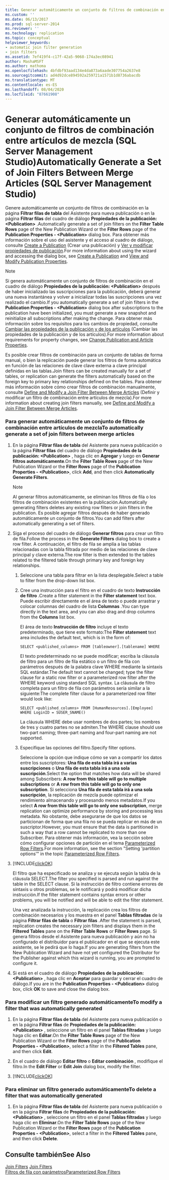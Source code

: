 ```yaml
---
title: Generar automáticamente un conjunto de filtros de combinación entre artículos de mezcla (SQL Server Management Studio) | Microsoft Docs
ms.custom: ''
ms.date: 06/13/2017
ms.prod: sql-server-2014
ms.reviewer: ''
ms.technology: replication
ms.topic: conceptual
helpviewer_keywords:
- automatic join filter generation
- join filters
ms.assetid: 7ef419f4-c17f-42a5-9068-174a3ec08941
author: MashaMSFT
ms.author: mathoma
ms.openlocfilehash: 4bfdbf93aad134e4da873a6aade307754a2637e8
ms.sourcegitcommit: ad4d92dce894592a259721a1571b1d8736abacdb
ms.translationtype: MT
ms.contentlocale: es-ES
ms.lasthandoff: 08/04/2020
ms.locfileid: "87661908"
---
```

# <a name="automatically-generate-a-set-of-join-filters-between-merge-articles-sql-server-management-studio"></a><span data-ttu-id="76d6b-102">Generar automáticamente un conjunto de filtros de combinación entre artículos de mezcla (SQL Server Management Studio)</span><span class="sxs-lookup"><span data-stu-id="76d6b-102">Automatically Generate a Set of Join Filters Between Merge Articles (SQL Server Management Studio)</span></span>
  <span data-ttu-id="76d6b-103">Genere automáticamente un conjunto de filtros de combinación en la página **Filtrar filas de tabla** del Asistente para nueva publicación o en la página **Filtrar filas** del cuadro de diálogo **Propiedades de la publicación: \<Publication>** .</span><span class="sxs-lookup"><span data-stu-id="76d6b-103">Automatically generate a set of join filters on the **Filter Table Rows** page of the New Publication Wizard or the **Filter Rows** page of the **Publication Properties - \<Publication>** dialog box.</span></span> <span data-ttu-id="76d6b-104">Para obtener más información sobre el uso del asistente y el acceso al cuadro de diálogo, consulte [Create a Publication](create-a-publication.md) (Crear una publicación) y [Ver y modificar propiedades de publicación](view-and-modify-publication-properties.md).</span><span class="sxs-lookup"><span data-stu-id="76d6b-104">For more information about using the wizard and accessing the dialog box, see [Create a Publication](create-a-publication.md) and [View and Modify Publication Properties](view-and-modify-publication-properties.md).</span></span>  
  
> [!NOTE]  
>  <span data-ttu-id="76d6b-105">Si genera automáticamente un conjunto de filtros de combinación en el cuadro de diálogo **Propiedades de la publicación: \<Publication>** después de haber inicializado las suscripciones para la publicación, deberá generar una nueva instantánea y volver a inicializar todas las suscripciones una vez realizado el cambio.</span><span class="sxs-lookup"><span data-stu-id="76d6b-105">If you automatically generate a set of join filters in the **Publication Properties - \<Publication>** dialog box after subscriptions to the publication have been initialized, you must generate a new snapshot and reinitialize all subscriptions after making the change.</span></span> <span data-ttu-id="76d6b-106">Para obtener más información sobre los requisitos para los cambios de propiedad, consulte [Cambiar las propiedades de la publicación y de los artículos](change-publication-and-article-properties.md) (Cambiar las propiedades de la publicación y de los artículos).</span><span class="sxs-lookup"><span data-stu-id="76d6b-106">For more information about requirements for property changes, see [Change Publication and Article Properties](change-publication-and-article-properties.md).</span></span>  
  
 <span data-ttu-id="76d6b-107">Es posible crear filtros de combinación para un conjunto de tablas de forma manual, o bien la replicación puede generar los filtros de forma automática en función de las relaciones de clave clave externa a clave principal definidas en las tablas.</span><span class="sxs-lookup"><span data-stu-id="76d6b-107">Join filters can be created manually for a set of tables, or replication can generate the filters automatically based on the foreign key to primary key relationships defined on the tables.</span></span> <span data-ttu-id="76d6b-108">Para obtener más información sobre cómo crear filtros de combinación manualmente, consulte [Define and Modify a Join Filter Between Merge Articles](define-and-modify-a-join-filter-between-merge-articles.md) (Definir y modificar un filtro de combinación entre artículos de mezcla).</span><span class="sxs-lookup"><span data-stu-id="76d6b-108">For more information about creating join filters manually, see [Define and Modify a Join Filter Between Merge Articles](define-and-modify-a-join-filter-between-merge-articles.md).</span></span>  
  
### <a name="to-automatically-generate-a-set-of-join-filters-between-merge-articles"></a><span data-ttu-id="76d6b-109">Para generar automáticamente un conjunto de filtros de combinación entre artículos de mezcla</span><span class="sxs-lookup"><span data-stu-id="76d6b-109">To automatically generate a set of join filters between merge articles</span></span>  
  
1.  <span data-ttu-id="76d6b-110">En la página **Filtrar filas de tabla** del Asistente para nueva publicación o la página **Filtrar filas** del cuadro de diálogo **Propiedades de la publicación: \<Publication>** , haga clic en **Agregar** y luego en **Generar filtros automáticamente**.</span><span class="sxs-lookup"><span data-stu-id="76d6b-110">On the **Filter Table Rows** page of the New Publication Wizard or the **Filter Rows** page of the **Publication Properties - \<Publication>**, click **Add**, and then click **Automatically Generate Filters**.</span></span>  
  
    > [!NOTE]  
    >  <span data-ttu-id="76d6b-111">Al generar filtros automáticamente, se eliminan los filtros de fila o los filtros de combinación existentes en la publicación.</span><span class="sxs-lookup"><span data-stu-id="76d6b-111">Automatically generating filters deletes any existing row filters or join filters in the publication.</span></span> <span data-ttu-id="76d6b-112">Es posible agregar filtros después de haber generado automáticamente un conjunto de filtros.</span><span class="sxs-lookup"><span data-stu-id="76d6b-112">You can add filters after automatically generating a set of filters.</span></span>  
  
2.  <span data-ttu-id="76d6b-113">Siga el proceso del cuadro de diálogo **Generar filtros** para crear un filtro de fila.</span><span class="sxs-lookup"><span data-stu-id="76d6b-113">Follow the process in the **Generate Filters** dialog box to create a row filter.</span></span> <span data-ttu-id="76d6b-114">A continuación, el filtro de fila se amplía a las tablas relacionadas con la tabla filtrada por medio de las relaciones de clave principal y clave externa.</span><span class="sxs-lookup"><span data-stu-id="76d6b-114">The row filter is then extended to the tables related to the filtered table through primary key and foreign key relationships.</span></span>  
  
    1.  <span data-ttu-id="76d6b-115">Seleccione una tabla para filtrar en la lista desplegable.</span><span class="sxs-lookup"><span data-stu-id="76d6b-115">Select a table to filter from the drop-down list box.</span></span>  
  
    2.  <span data-ttu-id="76d6b-116">Cree una instrucción para el filtro en el cuadro de texto **Instrucción de filtro** .</span><span class="sxs-lookup"><span data-stu-id="76d6b-116">Create a filter statement in the **Filter statement** text box.</span></span> <span data-ttu-id="76d6b-117">Puede escribir directamente en el área de texto o puede arrastrar y colocar columnas del cuadro de lista **Columnas** .</span><span class="sxs-lookup"><span data-stu-id="76d6b-117">You can type directly in the text area, and you can also drag and drop columns from the **Columns** list box.</span></span>  
  
         <span data-ttu-id="76d6b-118">El área de texto **Instrucción de filtro** incluye el texto predeterminado, que tiene este formato:</span><span class="sxs-lookup"><span data-stu-id="76d6b-118">The **Filter statement** text area includes the default text, which is in the form of:</span></span>  
  
        ```  
        SELECT <published_columns> FROM [tableowner].[tablename] WHERE  
        ```  
  
         <span data-ttu-id="76d6b-119">El texto predeterminado no se puede modificar; escriba la cláusula de filtro para un filtro de fila estático o un filtro de fila con parámetros después de la palabra clave WHERE mediante la sintaxis SQL estándar.</span><span class="sxs-lookup"><span data-stu-id="76d6b-119">The default text cannot be changed; type the filter clause for a static row filter or a parameterized row filter after the WHERE keyword using standard SQL syntax.</span></span> <span data-ttu-id="76d6b-120">La cláusula de filtro completa para un filtro de fila con parámetros sería similar a la siguiente:</span><span class="sxs-lookup"><span data-stu-id="76d6b-120">The complete filter clause for a parameterized row filter would look like:</span></span>  
  
        ```  
        SELECT <published_columns> FROM [HumanResources].[Employee] WHERE LoginID = SUSER_SNAME()  
        ```  
  
         <span data-ttu-id="76d6b-121">La cláusula WHERE debe usar nombres de dos partes; los nombres de tres y cuatro partes no se admiten.</span><span class="sxs-lookup"><span data-stu-id="76d6b-121">The WHERE clause should use two-part naming; three-part naming and four-part naming are not supported.</span></span>  
  
    3.  <span data-ttu-id="76d6b-122">Especifique las opciones del filtro.</span><span class="sxs-lookup"><span data-stu-id="76d6b-122">Specify filter options.</span></span>  
  
         <span data-ttu-id="76d6b-123">Seleccione la opción que indique cómo se van a compartir los datos entre los suscriptores: **Una fila de esta tabla irá a varias suscripciones** o **Una fila de esta tabla irá a una sola suscripción**.</span><span class="sxs-lookup"><span data-stu-id="76d6b-123">Select the option that matches how data will be shared among Subscribers: **A row from this table will go to multiple subscriptions** or **A row from this table will go to only one subscription**.</span></span> <span data-ttu-id="76d6b-124">Si selecciona **Una fila de esta tabla irá a una sola suscripción**, la replicación de mezcla puede optimizar el rendimiento almacenando y procesando menos metadatos.</span><span class="sxs-lookup"><span data-stu-id="76d6b-124">If you select **A row from this table will go to only one subscription**, merge replication can optimize performance by storing and processing less metadata.</span></span> <span data-ttu-id="76d6b-125">No obstante, debe asegurarse de que los datos se particionan de forma que una fila no se pueda replicar en más de un suscriptor.</span><span class="sxs-lookup"><span data-stu-id="76d6b-125">However, you must ensure that the data is partitioned in such a way that a row cannot be replicated to more than one Subscriber.</span></span> <span data-ttu-id="76d6b-126">Para obtener más información, vea la sección sobre cómo configurar opciones de partición en el tema [Parameterized Row Filters](../merge/parameterized-filters-parameterized-row-filters.md).</span><span class="sxs-lookup"><span data-stu-id="76d6b-126">For more information, see the section "Setting 'partition options'" in the topic [Parameterized Row Filters](../merge/parameterized-filters-parameterized-row-filters.md).</span></span>  
  
3.  [!INCLUDE[clickOK](../../../includes/clickok-md.md)]  
  
     <span data-ttu-id="76d6b-127">El filtro que ha especificado se analiza y se ejecuta según la tabla de la cláusula SELECT.</span><span class="sxs-lookup"><span data-stu-id="76d6b-127">The filter you specified is parsed and run against the table in the SELECT clause.</span></span> <span data-ttu-id="76d6b-128">Si la instrucción de filtro contiene errores de sintaxis u otros problemas, se le notificará y podrá modificar dicha instrucción.</span><span class="sxs-lookup"><span data-stu-id="76d6b-128">If the filter statement contains syntax errors or other problems, you will be notified and will be able to edit the filter statement.</span></span>  
  
     <span data-ttu-id="76d6b-129">Una vez analizada la instrucción, la replicación crea los filtros de combinación necesarios y los muestra en el panel **Tablas filtradas** de la página **Filtrar filas de tabla** o **Filtrar filas** .</span><span class="sxs-lookup"><span data-stu-id="76d6b-129">After the statement is parsed, replication creates the necessary join filters and displays them in the **Filtered Tables** pane on the **Filter Table Rows** or **Filter Rows** page.</span></span> <span data-ttu-id="76d6b-130">Si genera filtros desde el Asistente para nueva publicación y aún no ha configurado el distribuidor para el publicador en el que se ejecuta este asistente, se le pedirá que lo haga.</span><span class="sxs-lookup"><span data-stu-id="76d6b-130">If you are generating filters from the New Publication Wizard and have not yet configured the Distributor for the Publisher against which this wizard is running, you are prompted to configure it.</span></span>  
  
4.  <span data-ttu-id="76d6b-131">Si está en el cuadro de diálogo **Propiedades de la publicación: \<Publication>** , haga clic en **Aceptar** para guardar y cerrar el cuadro de diálogo.</span><span class="sxs-lookup"><span data-stu-id="76d6b-131">If you are in the **Publication Properties - \<Publication>** dialog box, click **OK** to save and close the dialog box.</span></span>  
  
### <a name="to-modify-a-filter-that-was-automatically-generated"></a><span data-ttu-id="76d6b-132">Para modificar un filtro generado automáticamente</span><span class="sxs-lookup"><span data-stu-id="76d6b-132">To modify a filter that was automatically generated</span></span>  
  
1.  <span data-ttu-id="76d6b-133">En la página **Filtrar filas de tabla** del Asistente para nueva publicación o en la página **Filtrar filas** de **Propiedades de la publicación: \<Publication>** , seleccione un filtro en el panel **Tablas filtradas** y luego haga clic en **Editar**.</span><span class="sxs-lookup"><span data-stu-id="76d6b-133">On the **Filter Table Rows** page of the New Publication Wizard or the **Filter Rows** page of the **Publication Properties - \<Publication>**, select a filter in the **Filtered Tables** pane, and then click **Edit**.</span></span>  
  
2.  <span data-ttu-id="76d6b-134">En el cuadro de diálogo **Editar filtro** o **Editar combinación** , modifique el filtro.</span><span class="sxs-lookup"><span data-stu-id="76d6b-134">In the **Edit Filter** or **Edit Join** dialog box, modify the filter.</span></span>  
  
3.  [!INCLUDE[clickOK](../../../includes/clickok-md.md)]  
  
### <a name="to-delete-a-filter-that-was-automatically-generated"></a><span data-ttu-id="76d6b-135">Para eliminar un filtro generado automáticamente</span><span class="sxs-lookup"><span data-stu-id="76d6b-135">To delete a filter that was automatically generated</span></span>  
  
1.  <span data-ttu-id="76d6b-136">En la página **Filtrar filas de tabla** del Asistente para nueva publicación o en la página **Filtrar filas** de **Propiedades de la publicación: \<Publication>** , seleccione un filtro en el panel **Tablas filtradas** y luego haga clic en **Eliminar**.</span><span class="sxs-lookup"><span data-stu-id="76d6b-136">On the **Filter Table Rows** page of the New Publication Wizard or the **Filter Rows** page of the **Publication Properties - \<Publication>**, select a filter in the **Filtered Tables** pane, and then click **Delete**.</span></span>  
  
## <a name="see-also"></a><span data-ttu-id="76d6b-137">Consulte también</span><span class="sxs-lookup"><span data-stu-id="76d6b-137">See Also</span></span>  
 <span data-ttu-id="76d6b-138">[Join Filters](../merge/join-filters.md) </span><span class="sxs-lookup"><span data-stu-id="76d6b-138">[Join Filters](../merge/join-filters.md) </span></span>  
 [<span data-ttu-id="76d6b-139">Filtros de fila con parámetros</span><span class="sxs-lookup"><span data-stu-id="76d6b-139">Parameterized Row Filters</span></span>](../merge/parameterized-filters-parameterized-row-filters.md)  
  
  
